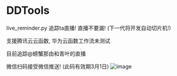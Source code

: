 # DDTools

live_reminder.py 追踪ta直播! 直播不要漏! (下一代将开发自动切片机!)

支援腾讯云云函数, 华为云函数工作流未测试

目前追踪@螃蟹那由和青叶的直播

微信扫码接受微信推送! (此码有效期3月1日)
![image](https://user-images.githubusercontent.com/70561268/151774369-b7215bc7-ecbb-4adf-845d-795a7fc94946.png)
